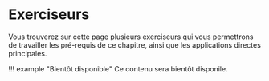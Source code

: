 
# Exerciseurs

Vous trouverez sur cette page plusieurs exerciseurs qui vous permettrons de travailler les pré-requis de ce chapitre, ainsi que les applications directes principales. 

!!! example "Bientôt disponible"
    Ce contenu sera bientôt disponile.